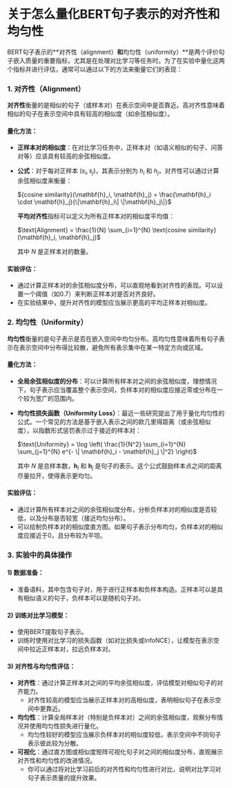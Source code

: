 # 关于怎么量化BERT句子表示的对齐性和均匀性

BERT句子表示的**对齐性（alignment）**和**均匀性（uniformity）**是两个评价句子嵌入质量的重要指标，尤其是在处理对比学习等任务时。为了在实验中量化这两个指标并进行评估，通常可以通过以下的方法来衡量它们的表现：

### 1. **对齐性（Alignment）**

**对齐性**衡量的是相似的句子（或样本对）在表示空间中是否靠近。高对齐性意味着相似的句子在表示空间中具有较高的相似度（如余弦相似度）。

#### 量化方法：

- **正样本对的相似度**：在对比学习任务中，正样本对（如语义相似的句子、问答对等）应该具有较高的余弦相似度。

- **公式**：对于每对正样本 $(s_i, s_j)$，其表示分别为 $h_i$ 和 $h_j$，对齐性可以通过计算余弦相似度来衡量：

  ${cosine similarity}(\mathbf{h}_i, \mathbf{h}_j) = \frac{\mathbf{h}_i \cdot \mathbf{h}_j}{\|\mathbf{h}_i\| \|\mathbf{h}_j\|}$

  **平均对齐性**指标可以定义为所有正样本对的相似度平均值：

  $\text{Alignment} = \frac{1}{N} \sum_{i=1}^{N} \text{cosine similarity}(\mathbf{h}_i, \mathbf{h}_j)$

  其中 $N$ 是正样本对的数量。

#### 实验评估：

- 通过计算正样本对的余弦相似度分布，可以直观地看到对齐性的表现。可以设置一个阈值（如0.7）来判断正样本对是否对齐良好。
- 在实验结果中，提升对齐性的模型应当展示更高的平均正样本对相似度。

### 2. **均匀性（Uniformity）**

**均匀性**衡量的是句子表示是否在嵌入空间中均匀分布。高均匀性意味着所有句子表示在表示空间中分布得比较散，避免所有表示集中在某一特定方向或区域。

#### 量化方法：

- **全局余弦相似度的分布**：可以计算所有样本对之间的余弦相似度，理想情况下，句子表示应当覆盖整个表示空间，负样本对的相似度应接近零或分布在一个较为宽广的范围内。

- **均匀性损失函数（Uniformity Loss）**：最近一些研究提出了用于量化均匀性的公式。一个常见的方法是基于嵌入表示之间的欧几里得距离（或余弦相似度），以指数形式惩罚表示过于接近的样本对：

  $\text{Uniformity} = \log \left( \frac{1}{N^2} \sum_{i=1}^{N} \sum_{j=1}^{N} e^{- \| \mathbf{h}_i - \mathbf{h}_j \|^2} \right)$

  其中 $N$ 是总样本数，$\mathbf{h}_i$ 和 $\mathbf{h}_j$ 是句子的表示。这个公式鼓励样本点之间的距离尽量拉开，使得表示更均匀。

#### 实验评估：

- 通过计算所有样本对之间的余弦相似度分布，分析负样本对的相似度是否较低，以及分布是否较宽（接近均匀分布）。
- 可以绘制负样本对的相似度直方图。如果句子表示分布均匀，负样本对的相似度应接近于0，且分布较为平坦。



### 3. **实验中的具体操作**

#### 1) **数据准备**：

- 准备语料，其中包含句子对，用于进行正样本和负样本构造。正样本可以是具有相似语义的句子，负样本可以是随机句子对。

#### 2) **训练对比学习模型**：

- 使用BERT提取句子表示。
- 训练时使用对比学习的损失函数（如对比损失或InfoNCE），让模型在表示空间中拉近正样本对，拉远负样本对。

#### 3) **对齐性与均匀性评估**：

- **对齐性**：通过计算正样本对之间的平均余弦相似度，评估模型对相似句子的对齐能力。
  - 对齐性较高的模型应当展示正样本对的高相似度，表明相似句子在表示空间中更靠近。
- **均匀性**：计算全局样本对（特别是负样本对）之间的余弦相似度，观察分布情况并使用均匀性损失进行量化。
  - 均匀性较好的模型应当展示负样本对的相似度较低，表示空间中不同句子表示彼此较为分散。
- **可视化**：通过直方图或相似度矩阵可视化句子对之间的相似度分布，直观展示对齐性和均匀性的改进情况。
  - 你可以通过将对比学习前后的对齐性和均匀性进行对比，说明对比学习对句子表示质量的提升效果。



